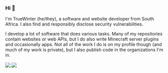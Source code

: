### Hi 👋

I'm TrueWinter (he/they), a software and website developer from South Africa. I also find and responsibly disclose security vulnerabilities.

I develop a lot of software that does various tasks. Many of my repositories contain websites or web APIs, but I do also write Minecraft server plugins and occasionally apps. Not all of the work I do is on my profile though (and much of my work is private), but I also publish code in the organizations I'm in.

<a href="https://github.com/anuraghazra/github-readme-stats">
  <img align="center" src="https://github-readme-stats.vercel.app/api?username=TrueWinter&theme=aura&count_private=true&disable_animations=true" />
</a>
<a href="https://github.com/anuraghazra/convoychat">
  <img align="center" src="https://github-readme-stats.vercel.app/api/top-langs?username=TrueWinter&show_icons=true&theme=aura&locale=en&layout=compact&langs_count=10&hide=typescript" />
</a>
